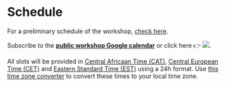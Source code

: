 # Schedule

For a preliminary schedule of the workshop, [check here](https://github.com/WoComtoQC/wocomtoqc.github.io/blob/main/timetable.md). 


Subscribe to the [**public workshop Google calendar**](https://calendar.google.com/calendar/event?action=TEMPLATE&tmeid=MHVyZ3QxaWJuNHBzNmxvbWE1dW4yZGs3YmFfMjAyMzAyMDZUMDcwMDAwWiB5YWV1bHJpY2guZ2FiYUBt&tmsrc=yaeulrich.gaba%40gmail.com&scp=ALL) 
or click here 👉 <a target="_blank" href="https://calendar.google.com/calendar/event?action=TEMPLATE&amp;tmeid=MHVyZ3QxaWJuNHBzNmxvbWE1dW4yZGs3YmFfMjAyMzAyMDZUMDcwMDAwWiB5YWV1bHJpY2guZ2FiYUBt&amp;tmsrc=yaeulrich.gaba%40gmail.com&amp;scp=ALL"><img border="0" src="https://www.google.com/calendar/images/ext/gc_button1_en-GB.gif"></a>. 




All slots will be provided
in [Central Africaan Time (CAT)](https://en.wikipedia.org/wiki/Central_Africa_Time#:~:text=Central%20Africa%20Time%20is%20two,and%20Central%20European%20Summer%20Time.), [Central European Time (CET)](https://en.wikipedia.org/wiki/Central_European_Time) and [Eastern Standard Time (EST)](https://en.wikipedia.org/wiki/Eastern_Time_Zone) using a 24h format. Use [this time zone converter](https://www.thetimezoneconverter.com) to convert
these times to your local time zone.








    
